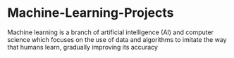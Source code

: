 # Machine-Learning-Projects
Machine learning is a branch of artificial intelligence (AI) and computer science which focuses on the use of data and algorithms to imitate the way that humans learn, gradually improving its accuracy
